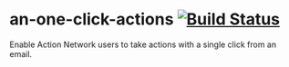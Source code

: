 # an-one-click-actions [![Build Status](https://travis-ci.org/harpojaeger/an-one-click-actions.svg?branch=master)](https://travis-ci.org/harpojaeger/an-one-click-actions)
Enable Action Network users to take actions with a single click from an email.
